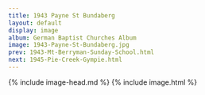 ```yaml
---
title: 1943 Payne St Bundaberg
layout: default
display: image
album: German Baptist Churches Album
image: 1943-Payne-St-Bundaberg.jpg
prev: 1943-Mt-Berryman-Sunday-School.html
next: 1945-Pie-Creek-Gympie.html
---
```

{% include image-head.md %}
{% include image.html %}